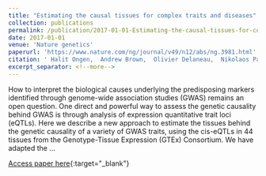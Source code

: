 ```yaml
---
title: "Estimating the causal tissues for complex traits and diseases"
collection: publications
permalink: /publication/2017-01-01-Estimating-the-causal-tissues-for-complex-traits-and-diseases
date: 2017-01-01
venue: 'Nature genetics'
paperurl: 'https://www.nature.com/ng/journal/v49/n12/abs/ng.3981.html'
citation: ' Halit Ongen,  Andrew Brown,  Olivier Delaneau,  Nikolaos Panousis,  Alexandra Nica,  Emmanouil Dermitzakis,  GTEx Consortium et al.&quot;Estimating the causal tissues for complex traits and diseases.&quot; Nature genetics, 2017.'
excerpt_separator: <!--more-->
---
```

<!--more-->
How to interpret the biological causes underlying the predisposing markers identified through genome-wide association studies (GWAS) remains an open question. One direct and powerful way to assess the genetic causality behind GWAS is through analysis of expression quantitative trait loci (eQTLs). Here we describe a new approach to estimate the tissues behind the genetic causality of a variety of GWAS traits, using the cis-eQTLs in 44 tissues from the Genotype-Tissue Expression (GTEx) Consortium. We have adapted the …

[Access paper here](https://www.nature.com/ng/journal/v49/n12/abs/ng.3981.html){:target="_blank"}
